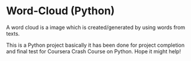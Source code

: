 # Word-Cloud (Python)
A word cloud is a image which is created/generated by using words from texts.

This is a Python project basically it has been done for project completion and final test for Coursera Crash Course on Python.
Hope it might help!

